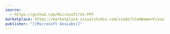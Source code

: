 ```yaml
---
source:
  - https://github.com/Microsoft/VS-PPT
marketplace: https://marketplace.visualstudio.com/items?itemName=VisualStudioPlatformTeam.ProductivityPowerPack2022
publisher: "[[Microsoft DevLabs]]"
---
```

